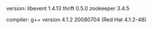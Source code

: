 version:
	libevent 1.4.13
	thrift 0.5.0
	zookeeper 3.4.5

compiler:
	g++ version 4.1.2 20080704 (Red Hat 4.1.2-48)


